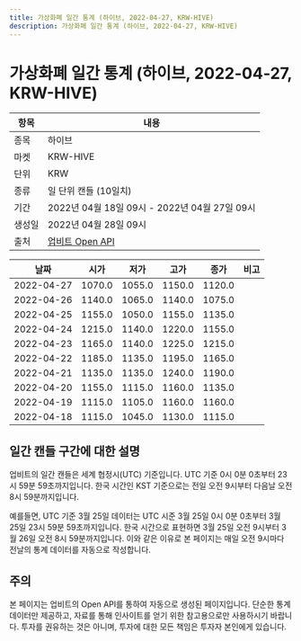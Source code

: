 ```yaml
---
title: 가상화폐 일간 통계 (하이브, 2022-04-27, KRW-HIVE)
description: 가상화폐 일간 통계 (하이브, 2022-04-27, KRW-HIVE)
---
```



가상화폐 일간 통계 (하이브, 2022-04-27, KRW-HIVE)
===

|항목|내용|
|--|--|
|종목|하이브|
|마켓|KRW-HIVE|
|단위|KRW|
|종류|일 단위 캔들 (10일치)|
|기간|2022년 04월 18일 09시 - 2022년 04월 27일 09시|
|생성일|2022년 04월 28일 09시|
|출처|[업비트 Open API](https://docs.upbit.com)|


|날짜|시가|저가|고가|종가|비고|
|--|--|--|--|--|--|
|2022-04-27|1070.0|1055.0|1150.0|1120.0|    |
|2022-04-26|1140.0|1065.0|1140.0|1075.0|    |
|2022-04-25|1155.0|1050.0|1155.0|1135.0|    |
|2022-04-24|1215.0|1140.0|1220.0|1155.0|    |
|2022-04-23|1165.0|1140.0|1225.0|1215.0|    |
|2022-04-22|1185.0|1135.0|1195.0|1165.0|    |
|2022-04-21|1135.0|1135.0|1240.0|1190.0|    |
|2022-04-20|1155.0|1115.0|1160.0|1135.0|    |
|2022-04-19|1115.0|1105.0|1160.0|1160.0|    |
|2022-04-18|1115.0|1045.0|1130.0|1115.0|    |


일간 캔들 구간에 대한 설명
---


업비트의 일간 캔들은 세계 협정시(UTC) 기준입니다. 
UTC 기준 0시 0분 0초부터 23시 59분 59초까지입니다. 
한국 시간인 KST 기준으로는 전일 오전 9시부터 다음날 오전 8시 59분까지입니다. 


예를들면, UTC 기준 3월 25일 데이터는 UTC 시준 3월 25일 0시 0분 0초부터 3월 25일 23시 59분 59초까지입니다. 
한국 시간으로 표현하면 3월 25일 오전 9시부터 3월 26일 오전 8시 59분까지입니다. 
이와 같은 이유로 본 페이지는 매일 오전 9시마다 전날의 통계 데이터를 자동으로 작성합니다. 


주의
---


본 페이지는 업비트의 Open API를 통하여 자동으로 생성된 페이지입니다. 
단순한 통계 데이터만 제공하고, 자료를 통해 인사이트를 얻기 위한 참고용으로만 사용하시기 바랍니다. 
투자를 권유하는 것은 아니며, 투자에 대한 모든 책임은 투자자 본인에게 있습니다. 

